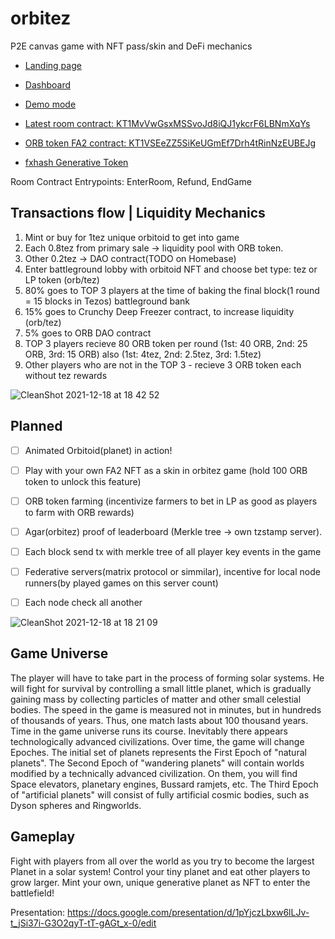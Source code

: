 # orbitez

P2E canvas game with NFT pass/skin and DeFi mechanics 



- [Landing page ](https://orbitez.io)
- [Dashboard ](https://orbitez.io/dashboard)
- [Demo mode ](https://orbitez.io/hud)


- [Latest room contract: KT1MvVwGsxMSSvoJd8iQJ1ykcrF6LBNmXqYs](https://better-call.dev/hangzhou2net/KT1KFneVK82gYXA8z27bbb5aS8snyAZFiYay/interact?entrypoint=enterRoom)
- [ORB token FA2 contract: KT1VSEeZZ5SiKeUGmEf7Drh4tRinNzEUBEJg](https://better-call.dev/hangzhou2net/KT1VSEeZZ5SiKeUGmEf7Drh4tRinNzEUBEJg/operations)
- [fxhash Generative Token ](https://www.fxhash.xyz/generative/3808)


Room Contract
Entrypoints: EnterRoom, Refund, EndGame

## Transactions flow | Liquidity Mechanics

1) Mint or buy for 1tez unique orbitoid to get into game
2) Each 0.8tez from primary sale -> liquidity pool with ORB token.
3) Other 0.2tez -> DAO contract(TODO on Homebase)
4) Enter battleground lobby with orbitoid NFT and choose bet type: tez or LP token (orb/tez)
5) 80% goes to TOP 3 players at the time of baking the final block(1 round = 15 blocks in Tezos) battleground bank
6) 15% goes to Crunchy Deep Freezer contract, to increase liquidity (orb/tez)
7) 5% goes to ORB DAO contract
8) TOP 3 players recieve 80 ORB token per round (1st: 40 ORB, 2nd: 25 ORB, 3rd: 15 ORB) also (1st: 4tez, 2nd: 2.5tez, 3rd: 1.5tez)
9) Other players who are not in the TOP 3 - recieve 3 ORB token each without tez rewards


![CleanShot 2021-12-18 at 18 42 52](https://user-images.githubusercontent.com/4786779/146650715-1f62c00e-1ae4-489d-86ef-a25f7b6be4bd.png)


## Planned

- [ ] Animated Orbitoid(planet) in action!
- [ ] Play with your own FA2 NFT as a skin in orbitez game (hold 100 ORB token to unlock this feature)
- [ ] ORB token farming (incentivize farmers to bet in LP as good as players to farm with ORB rewards)
- [ ] Agar(orbitez) proof of leaderboard (Merkle tree -> own tzstamp server). 
- [ ] Each block send tx with merkle tree of all player key events in the game
- [ ] Federative servers(matrix protocol or simmilar), incentive for local node runners(by played games on this server count)
- [ ] Each node check all another 


![CleanShot 2021-12-18 at 18 21 09](https://user-images.githubusercontent.com/4786779/146650093-aa8692e7-b332-4689-ad58-7b9d8e788214.png)


## Game Universe

The player will have to take part in the process of forming solar systems. He will fight for survival by controlling a small little planet, which is gradually gaining mass by collecting particles of matter and other small celestial bodies.
The speed in the game is measured not in minutes, but in hundreds of thousands of years. Thus, one match lasts about 100 thousand years.
Time in the game universe runs its course. Inevitably there appears technologically advanced civilizations. Over time, the game will change Epoches. The initial set of planets represents the First Epoch of "natural planets". The Second Epoch of "wandering planets" will contain worlds modified by a technically advanced civilization. On them, you will find Space elevators, planetary engines, Bussard ramjets, etc. The Third Epoch of "artificial planets" will consist of fully artificial cosmic bodies, such as Dyson spheres and Ringworlds. 

## Gameplay

Fight with players from all over the world as you try to become the largest Planet in a solar system! Control your tiny planet and eat other players to grow larger. Mint your own, unique generative planet as NFT to enter the battlefield!


Presentation: https://docs.google.com/presentation/d/1pYjczLbxw6lLJv-t_jSi37i-G3O2qyT-tT-gAGt_x-0/edit

